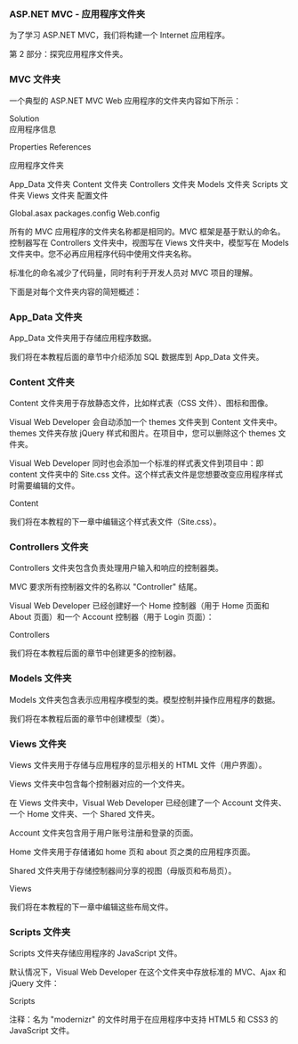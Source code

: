 ### ASP.NET MVC - 应用程序文件夹
为了学习 ASP.NET MVC，我们将构建一个 Internet 应用程序。

第 2 部分：探究应用程序文件夹。

### MVC 文件夹
一个典型的 ASP.NET MVC Web 应用程序的文件夹内容如下所示：

Solution		
应用程序信息

Properties
References

应用程序文件夹

App_Data 文件夹
Content 文件夹
Controllers 文件夹
Models 文件夹
Scripts 文件夹
Views 文件夹
配置文件

Global.asax
packages.config
Web.config

所有的 MVC 应用程序的文件夹名称都是相同的。MVC 框架是基于默认的命名。控制器写在 Controllers 文件夹中，视图写在 Views 文件夹中，模型写在 Models 文件夹中。您不必再应用程序代码中使用文件夹名称。

标准化的命名减少了代码量，同时有利于开发人员对 MVC 项目的理解。

下面是对每个文件夹内容的简短概述：

### App_Data 文件夹
App_Data 文件夹用于存储应用程序数据。

我们将在本教程后面的章节中介绍添加 SQL 数据库到 App_Data 文件夹。

### Content 文件夹
Content 文件夹用于存放静态文件，比如样式表（CSS 文件）、图标和图像。

Visual Web Developer 会自动添加一个 themes 文件夹到 Content 文件夹中。themes 文件夹存放 jQuery 样式和图片。在项目中，您可以删除这个 themes 文件夹。

Visual Web Developer 同时也会添加一个标准的样式表文件到项目中：即 content 文件夹中的 Site.css 文件。这个样式表文件是您想要改变应用程序样式时需要编辑的文件。

Content

我们将在本教程的下一章中编辑这个样式表文件（Site.css）。

### Controllers 文件夹
Controllers 文件夹包含负责处理用户输入和响应的控制器类。

MVC 要求所有控制器文件的名称以 "Controller" 结尾。

Visual Web Developer 已经创建好一个 Home 控制器（用于 Home 页面和 About 页面）和一个 Account 控制器（用于 Login 页面）：

Controllers

我们将在本教程后面的章节中创建更多的控制器。

### Models 文件夹
Models 文件夹包含表示应用程序模型的类。模型控制并操作应用程序的数据。

我们将在本教程后面的章节中创建模型（类）。

### Views 文件夹
Views 文件夹用于存储与应用程序的显示相关的 HTML 文件（用户界面）。

Views 文件夹中包含每个控制器对应的一个文件夹。

在 Views 文件夹中，Visual Web Developer 已经创建了一个 Account 文件夹、一个 Home 文件夹、一个 Shared 文件夹。

Account 文件夹包含用于用户账号注册和登录的页面。

Home 文件夹用于存储诸如 home 页和 about 页之类的应用程序页面。

Shared 文件夹用于存储控制器间分享的视图（母版页和布局页）。

Views

我们将在本教程的下一章中编辑这些布局文件。

### Scripts 文件夹
Scripts 文件夹存储应用程序的 JavaScript 文件。

默认情况下，Visual Web Developer 在这个文件夹中存放标准的 MVC、Ajax 和 jQuery 文件：

Scripts

注释：名为 "modernizr" 的文件时用于在应用程序中支持 HTML5 和 CSS3 的 JavaScript 文件。